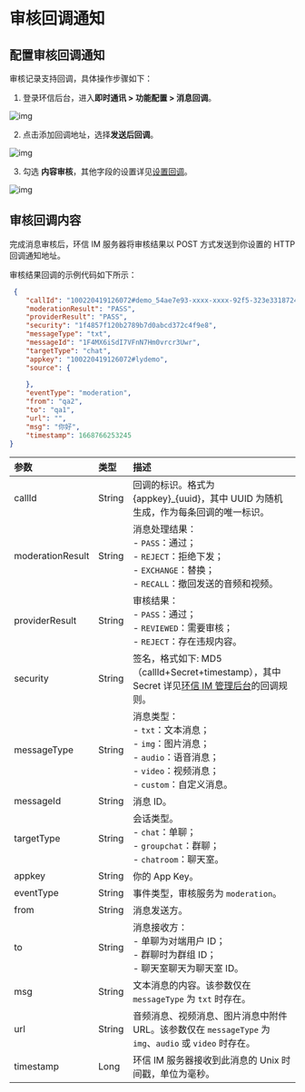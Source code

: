 # 审核回调通知

## 配置审核回调通知

审核记录支持回调，具体操作步骤如下：

1. 登录环信后台，进入**即时通讯 > 功能配置 > 消息回调**。

![img](@static/images/moderation/moderation_callback_01.png)

2. 点击添加回调地址，选择**发送后回调**。

![img](@static/images/moderation/moderation_callback_02.png)

3. 勾选 **内容审核**，其他字段的设置详见[设置回调](/document/server-side/callback.html)。

![img](@static/images/moderation/moderation_callback_03.png)


## 审核回调内容

完成消息审核后，环信 IM 服务器将审核结果以 POST 方式发送到你设置的 HTTP 回调通知地址。

审核结果回调的示例代码如下所示：

```json
 {
    "callId": "100220419126072#demo_54ae7e93-xxxx-xxxx-92f5-323e33187243",
    "moderationResult": "PASS",
    "providerResult": "PASS",
    "security": "1f4857f120b2789b7d0abcd372c4f9e8", 
    "messageType": "txt", 
    "messageId": "1F4MX6iSdI7VFnN7Hm0vrcr3Uwr",
    "targetType": "chat", 
    "appkey": "100220419126072#lydemo", 
    "source": {
       
    },
    "eventType": "moderation", 
    "from": "qa2",
    "to": "qa1",
    "url": "",
    "msg": "你好",
    "timestamp": 1668766253245
}
```

| 参数          | 类型   | 描述                                             |
| :------------ | :----- | :----------------------------------------------- |
| callId | String| 回调的标识。格式为 {appkey}_{uuid}，其中 UUID 为随机生成，作为每条回调的唯一标识。|
| moderationResult  | String  | 消息处理结果：<br/> - `PASS`：通过；<br/> - `REJECT`：拒绝下发；<br/> - `EXCHANGE`：替换；<br/> - `RECALL`：撤回发送的音频和视频。 |
| providerResult | String | 审核结果：<br/> - `PASS`：通过；<br/> - `REVIEWED`：需要审核；<br/> - `REJECT`：存在违规内容。|
| security       | String | 签名，格式如下: MD5（callId+Secret+timestamp），其中 Secret 详见[环信 IM 管理后台](https://console.easemob.com/user/login)的回调规则。 |
| messageType       | String | 消息类型：<br/> - `txt`：文本消息；<br/> - `img`：图片消息；<br/> - `audio`：语音消息；<br/> - `video`：视频消息；<br/> - `custom`：自定义消息。   |
| messageId       | String  | 消息 ID。   |
| targetType       | String | 会话类型。<br/> - `chat`：单聊；<br/> - `groupchat`：群聊；<br/> - `chatroom`：聊天室。  |
| appkey       | String | 你的 App Key。   |
| eventType       | String | 事件类型，审核服务为 `moderation`。|
| from      | String | 消息发送方。   |
| to      | String | 消息接收方：<br/> - 单聊为对端用户 ID；<br/> - 群聊时为群组 ID；<br/> - 聊天室聊天为聊天室 ID。  |
| msg      | String | 文本消息的内容。该参数仅在 `messageType` 为 `txt` 时存在。|
| url      | String | 音频消息、视频消息、图片消息中附件 URL。该参数仅在 `messageType` 为 `img`、`audio` 或 `video` 时存在。 |
| timestamp       | Long | 环信 IM 服务器接收到此消息的 Unix 时间戳，单位为毫秒。   |